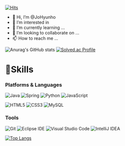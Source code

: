 [![Hits](https://hits.seeyoufarm.com/api/count/incr/badge.svg?url=https%3A%2F%2Fgithub.com%2FJoHyunho-clover%2Fhit-counter&count_bg=%233DC879&title_bg=%23555555&icon=&icon_color=%23E7E7E7&title=hits&edge_flat=false)](https://hits.seeyoufarm.com)


- 👋 Hi, I’m @JoHyunho
- 👀 I’m interested in 
- 🌱 I’m currently learning ...
- 💞️ I’m looking to collaborate on ...
- 📫 How to reach me ...

![Anurag's GitHub stats](https://github-readme-stats.vercel.app/api?username=JoHyunho-clover&show_icons=true&theme=vue)
[![Solved.ac Profile](http://mazassumnida.wtf/api/v2/generate_badge?boj=chlrh330)](https://solved.ac/chlrh330/)

# 💪Skills
### Platforms & Languages
![Java](https://img.shields.io/badge/Java-007396.svg?&style=for-the-badge&logo=Java&logoColor=white)
![Spring](https://img.shields.io/badge/Spring-6DB33F.svg?&style=for-the-badge&logo=Spring&logoColor=white)
![Python](https://img.shields.io/badge/Python-3776AB.svg?&style=for-the-badge&logo=Python&logoColor=white)
![JavaScript](https://img.shields.io/badge/JavaScript-F7DF1E.svg?&style=for-the-badge&logo=JavaScript&logoColor=white)

![HTML5](https://img.shields.io/badge/HTML5-E34F26.svg?&style=for-the-badge&logo=HTML5&logoColor=white)
![CSS3](https://img.shields.io/badge/CSS3-1572B6.svg?&style=for-the-badge&logo=CSS3&logoColor=white)
![MySQL](https://img.shields.io/badge/MySQL-4479A1.svg?&style=for-the-badge&logo=MySQL&logoColor=white)

### Tools
![Git](https://img.shields.io/badge/Git-F05032.svg?&style=for-the-badge&logo=Git&logoColor=white)
![Eclipse IDE](https://img.shields.io/badge/Eclipse%20IDE-2C2255.svg?&style=for-the-badge&logo=Eclipse%20IDE&logoColor=white)
![Visual Studio Code](https://img.shields.io/badge/Visual%20Studio%20Code-007ACC.svg?&style=for-the-badge&logo=Visual%20Studio%20Code&logoColor=white)
![IntelliJ IDEA](https://img.shields.io/badge/IntelliJ%20IDEA-007ACC.svg?&style=for-the-badge&logo=IntelliJ%20IDEA&logoColor=white)


[![Top Langs](https://github-readme-stats.vercel.app/api/top-langs/?username=JoHyunho-clover&layout=compact&theme=dracula)](https://github.com/JoHyunho-clover)


<!---
JoHyunho-clover/JoHyunho-clover is a ✨ special ✨ repository because its `README.md` (this file) appears on your GitHub profile.
You can click the Preview link to take a look at your changes.
--->
